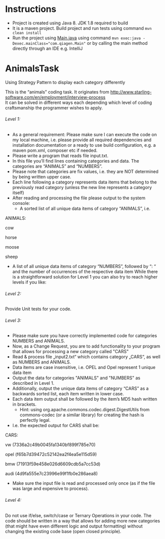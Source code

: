 # Instructions
- Project is created using Java 8. JDK 1.8 required to build
- It is a maven project. Build project and run tests using command ```mvn clean install```
- Run the project using [Main.java](https://github.com/LaraibUMemon/AnimalsTask/blob/master/src/main/java/com/qiagen/Main.java) using command ```mvn exec:java -Dexec.mainClass="com.qiagen.Main"``` or by calling the main method directly through an IDE e.g. IntelliJ

# AnimalsTask
Using Strategy Pattern to display each category differently

This is the “animals” coding task.
It originates from http://www.starling-software.com/en/employment/interview-process   
It can be solved in different ways each depending which level of coding craftsmanship the programmer wishes to apply.

###### Level 1:

- As a general requirement: Please make sure I can execute the code on my local machine, i.e. please provide all required dependencies and installation documentation or a ready to use build configuration, e.g. a maven pom.xml, composer etc if needed.
- Please write a program that reads file input.txt.
- In this file you’ll find lines containing categories and data. The categories are “ANIMALS” and “NUMBERS”.
- Please note that categories are fix values, i.e. they are NOT determined by being written upper case.
- Each line following a category represents data items that belong to the previously read category (unless the new line represents a category itself)
- After reading and processing the file please output to the system console:
  - A sorted list of all unique data items of category “ANIMALS”, i.e.
  
ANIMALS:

cow

horse

moose

sheep

- A list of all unique data items of category “NUMBERS”, followed by “: “ and the number of occurrences of the respective data item
While there is a straightforward solution for Level 1 you can also try to reach higher levels if you like:

###### Level 2:
Provide Unit tests for your code.

###### Level 3:

- Please make sure you have correctly implemented code for categories NUMBERS and ANIMALS.
- Now, as a Change Request, you are to add functionality to your program that allows for processing a new category called "CARS"
- Read & process file „input2.txt“ which contains category „CARS“, as well as NUMBERS and ANIMALS.
- Data items are case insensitive, i.e. OPEL and Opel represent 1 unique data item
- Output the data for categories "ANIMALS" and "NUMBERS" as described in Level 1.
- Additionally, output the unique data items of category “CARS” as a backwards sorted list, each item written in lower case.
- Each data item output shall be followed by the item’s MD5 hash written in brackets.
  - Hint: using org.apache.commons.codec.digest.DigestUtils from commons-codec (or a similar library) for creating the hash is perfectly legal.
- I.e. the expected output for CARS shall be:

CARS:

vw (7336a2c49b0045fa1340bf899f785e70)

opel (f65b7d39472c52142ea2f4ea5e115d59)

bmw (71913f59e458e026d6609cdb5a7cc53d)

audi (4d9fa555e7c23996e99f1fb0e286aea8)

- Make sure the input file is read and processed only once (as if the file was large and expensive to process).
 

###### Level 4:

Do not use if/else, switch/case or Ternary Operations in your code.
The code should be written in a way that allows for adding more new categories (that might have even different logic and output formatting) without changing the existing code base (open closed principle).

